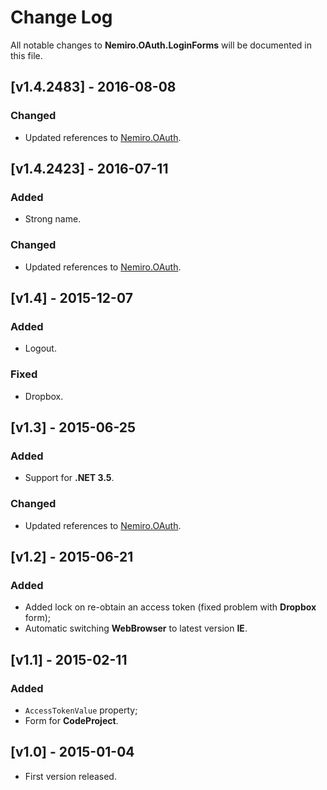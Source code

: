# Change Log

All notable changes to **Nemiro.OAuth.LoginForms** will be documented in this file.

## [v1.4.2483] - 2016-08-08

### Changed
* Updated references to [Nemiro.OAuth](https://github.com/alekseynemiro/nemiro.oauth.dll).

## [v1.4.2423] - 2016-07-11

### Added
* Strong name.

### Changed
* Updated references to [Nemiro.OAuth](https://github.com/alekseynemiro/nemiro.oauth.dll).

## [v1.4] - 2015-12-07

### Added
* Logout.

### Fixed
* Dropbox.

## [v1.3] - 2015-06-25

### Added
* Support for **.NET 3.5**.

### Changed
* Updated references to [Nemiro.OAuth](https://github.com/alekseynemiro/nemiro.oauth.dll).

## [v1.2] - 2015-06-21

### Added
* Added lock on re-obtain an access token (fixed problem with **Dropbox** form);
* Automatic switching **WebBrowser** to latest version **IE**.

## [v1.1] - 2015-02-11

### Added
* `AccessTokenValue` property;
* Form for **CodeProject**.

## [v1.0] - 2015-01-04

* First version released.